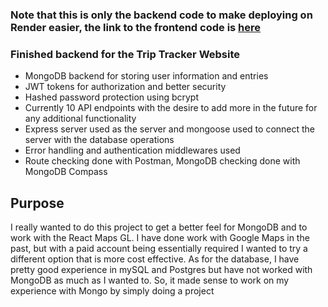 ### Note that this is only the backend code to make deploying on Render easier, the link to the frontend code is [here](https://github.com/nogalcy/trip-tracker-frontend)

### Finished backend for the Trip Tracker Website

* MongoDB backend for storing user information and entries
* JWT tokens for authorization and better security
* Hashed password protection using bcrypt
* Currently 10 API endpoints with the desire to add more in the future for any additional functionality
* Express server used as the server and mongoose used to connect the server with the database operations
* Error handling and authentication middlewares used
* Route checking done with Postman, MongoDB checking done with MongoDB Compass

## Purpose

I really wanted to do this project to get a better feel for MongoDB and to work with the React Maps GL. I have done work with Google Maps in the past, but with a paid account being essentially required I wanted to try a different option that is more cost effective. As for the database, I have pretty good experience in mySQL and Postgres but have not worked with MongoDB as much as I wanted to. So, it made sense to work on my experience with Mongo by simply doing a project

